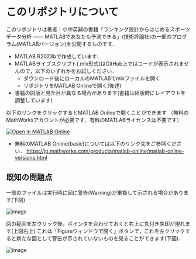 # このリポジトリについて

このリポジトリは著者：小中英嗣の書籍「ランキング設計からはじめるスポーツデータ分析 ―― MATLABであなたも予測できる」(技術評論社)の一部のプログラム(MATLABバージョン)を公開するものです．
- MATLAB R2023bで作成しています．
- MATLABライブスクリプト(.mlx形式)はGitHub上ではコードが表示されませんので，以下のいずれかをお試しください．
  - ダウンロード後にローカルのMATLABでmlxファイルを開く
  - リポジトリをMATLAB Onlineで開く(後述)
- 書籍の図版と見た目が異なる場合があります(書籍は組版時にレイアウトを調整しています)

以下のリンクをクリックするとMATLAB Onlineで開くことができます （無料のMathWorksアカウントが必要です．有料のMATLABライセンスは不要です）

[![Open in MATLAB Online](https://www.mathworks.com/images/responsive/global/open-in-matlab-online.svg)](https://matlab.mathworks.com/open/github/v1?repo=konakalab/sportsRankingBook-konakalab)

- 無料のMATLAB Online(basic)については以下のリンク先をご参照ください．
  https://jp.mathworks.com/products/matlab-online/matlab-online-versions.html


## 既知の問題点
一部のファイルは実行時に図に警告(Warning)が重複して示される場合があります(下図)

![image](https://github.com/user-attachments/assets/b7a6d4d6-5917-47fb-bc0a-88e1cd84b890)

図の範囲を左クリック後，ポインタを合わせておくと右上に丸付き矢印が現れます(上図右上)
これは「Figureウィンドウで開く」ボタンで，これを左クリックすると新たな図として警告が示されていないものを見ることができます(下図)．

![image](https://github.com/user-attachments/assets/abba9c4d-7ac7-41e0-adcd-da9c6e4e4b18)
